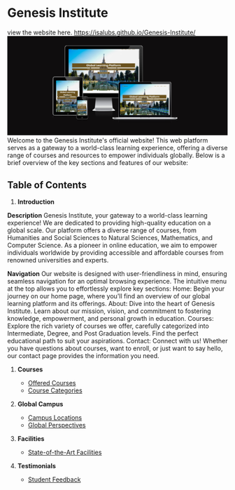 # Genesis Institute
view the website here.
<https://isalubs.github.io/Genesis-Institute/>
 <img src="assets/images/genesisinstitute.png">
Welcome to the Genesis Institute's official website! This web platform serves as a gateway to a world-class learning experience, offering a diverse range of courses and resources to empower individuals globally. Below is a brief overview of the key sections and features of our website:

## Table of Contents

1. **Introduction**
   
 **Description**
    Genesis Institute, your gateway to a world-class learning experience! We are dedicated to providing high-quality education on a global scale. Our platform offers a diverse range of courses, from Humanities and Social Sciences to Natural Sciences, Mathematics, and Computer Science. As a pioneer in online education, we aim to empower individuals worldwide by providing accessible and affordable courses from renowned universities and experts. 
  
**Navigation**
    Our website is designed with user-friendliness in mind, ensuring seamless navigation for an optimal browsing experience. The     intuitive menu at the top allows you to effortlessly explore key sections:
     Home: Begin your journey on our home page, where you'll find an overview of our global learning platform and its offerings.
     About: Dive into the heart of Genesis Institute. Learn about our mission, vision, and commitment to fostering knowledge, empowerment, and personal growth in education.
     Courses: Explore the rich variety of courses we offer, carefully categorized into Intermediate, Degree, and Post Graduation levels. Find the perfect educational path to suit your aspirations.
     Contact: Connect with us! Whether you have questions about courses, want to enroll, or just want to say hello, our contact page provides the information you need.

1. **Courses**
   - [Offered Courses](#offered-courses)
   - [Course Categories](#course-categories)

2. **Global Campus**
   - [Campus Locations](#campus-locations)
   - [Global Perspectives](#global-perspectives)

3. **Facilities**
   - [State-of-the-Art Facilities](#facilities)

4. **Testimonials**
   - [Student Feedback](#student-feedback)
